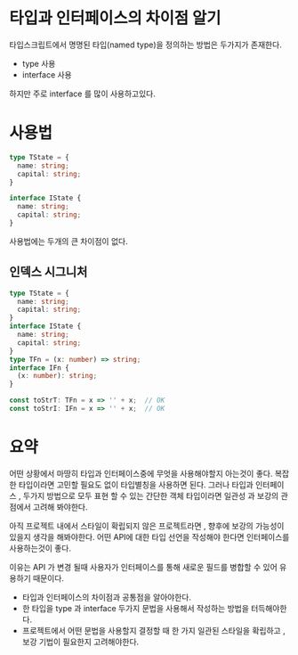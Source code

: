 # 타입과 인터페이스의 차이점 알기

타입스크립트에서 명명된 타입(named type)을 정의하는 방법은 두가지가 존재한다.

- type 사용
- interface 사용

하지만 주로 interface 를 많이 사용하고있다.

# 사용법
```ts
type TState = {
  name: string;
  capital: string;
}

interface IState {
  name: string;
  capital: string;
}
```

사용법에는 두개의 큰 차이점이 없다.

## 인덱스 시그니처

```ts
type TState = {
  name: string;
  capital: string;
}
interface IState {
  name: string;
  capital: string;
}
type TFn = (x: number) => string;
interface IFn {
  (x: number): string;
}

const toStrT: TFn = x => '' + x;  // OK
const toStrI: IFn = x => '' + x;  // OK
```



# 요약

어떤 상황에서 마땅히 타입과 인터페이스중에 무엇을 사용해야할지 아는것이 좋다.
복잡한 타입이라면 고민할 필요도 없이 타입별칭을 사용하면 된다.
그러나 타입과 인터페이스 , 두가지 방법으로 모두 표현 할 수 있는 간단한 객체 타입이라면 일관성 과 보강의 관점에서 고려해 봐야한다.

아직 프로젝트 내에서 스타일이 확립되지 않은 프로젝트라면 , 향후에 보강의 가능성이 있을지 생각을 해봐야한다. 
어떤 API에 대한 타입 선언을 작성해야 한다면 인터페이스를 사용하는것이 좋다.

이유는 API 가 변경 될때 사용자가 인터페이스를 통해 새로운 필드를 병합할 수 있어 유용하기 때문이다.

- 타입과 인터페이스의 차이점과 공통점을 알아야한다.
- 한 타입을 type 과 interface 두가지 문법을 사용해서 작성하는 방법을 터득해야한다.
- 프로젝트에서 어떤 문법을 사용할지 결정할 때 한 가지 일관된 스타일을 확립하고 , 보강 기법이 필요한지 고려해야한다.

